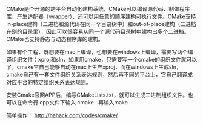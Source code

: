 CMake是个开源的跨平台自动化建构系统，CMake可以编译源代码、制做程序库、产生适配器（wrapper）、还可以用任意的顺序建构可执行文件。CMake支持in-place建构（二进档和源代码在同一个目录树中）和out-of-place建构（二进档在别的目录里），因此可以很容易从同一个源代码目录树中建构出多个二进档。CMake也支持静态与动态程序库的建构。

如果有个工程，既想要在mac上编译，也想要在windows上编译，需要写两个编译组织文件：xproj和sln，如果用cmake，只需要写一个cmake的组织文件就可以了，cmake它自己能够自动在mac上生产xproj，而在windows上生成sln，cmake自己有一套文件组织关系表达规则，然后再不同的平台上，它自己翻译成对应平台的特定组织关系表达规则。

安装Cmake官网APP后，编写CMakeLists.txt，就可以生成二进制组织文件。也可以在命令行.cpp文件下输入 cmake . 再输入make

简单操作： <http://hahack.com/codes/cmake/>
